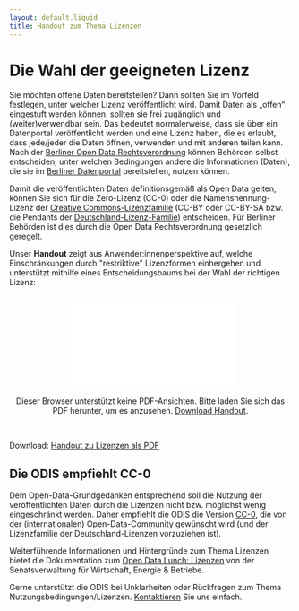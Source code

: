 ```yaml
---
layout: default.liquid
title: Handout zum Thema Lizenzen
---
```


# Die Wahl der geeigneten Lizenz 

Sie möchten offene Daten bereitstellen? Dann sollten Sie im Vorfeld festlegen, unter welcher Lizenz veröffentlicht wird. Damit Daten als „offen“ eingestuft werden können, sollten sie frei zugänglich und (weiter)verwendbar sein. Das bedeutet normalerweise, dass sie über ein Datenportal veröffentlicht werden und eine Lizenz haben, die es erlaubt, dass jede/jeder die Daten öffnen, verwenden und mit anderen teilen kann. Nach der <a href="https://www.berlin.de/sen/justiz/service/gesetze-und-verordnungen/2020/ausgabe-nr-35-vom-24-7-2020-s-617-632.pdf" target="blank">Berliner Open Data Rechtsverordnung</a> können Behörden selbst entscheiden, unter welchen Bedingungen andere die Informationen (Daten), die sie im <a href="https://daten.berlin.de/" target="blank">Berliner Datenportal</a> bereitstellen, nutzen können. 

Damit die veröffentlichten Daten definitionsgemäß als Open Data gelten, können Sie sich für die Zero-Lizenz (CC-0) oder die Namensnennung-Lizenz der <a href="https://creativecommons.org/licenses/?lang=de" target="blank">Creative Commons-Lizenzfamilie</a> (CC-BY oder CC-BY-SA bzw. die Pendants der <a href="https://www.govdata.de/lizenzen" target="blank">Deutschland-Lizenz-Familie</a>) entscheiden. Für Berliner Behörden ist dies durch die Open Data Rechtsverordnung gesetzlich geregelt. 

Unser **Handout** zeigt aus Anwender:innenperspektive auf, welche Einschränkungen durch "restriktive" Lizenzformen einhergehen und unterstützt  mithilfe eines Entscheidungsbaums bei der Wahl der richtigen Lizenz:
<br><br>

<center>
  <object data="/assets/file-download/Handout_Lizenzen.pdf" type="application/pdf" class="pdf">
      <embed src="/assets/file-download/Lizenzen_Handout_ODIS_v2.pdf">
          <p>Dieser Browser unterstützt keine PDF-Ansichten. Bitte laden Sie sich das PDF herunter, um es anzusehen. <a href="/assets/file-download/Handout_Lizenzen.pdf">Download Handout</a>.</p>
  </object>
</center>
<br>

Download: [Handout zu Lizenzen als PDF](/assets/file-download/Handout_Lizenzen.pdf)


## Die ODIS empfiehlt CC-0

Dem Open-Data-Grundgedanken entsprechend soll die Nutzung der veröffentlichten Daten durch die Lizenzen nicht bzw. möglichst wenig eingeschränkt werden. Daher empfiehlt die ODIS die Version <a href="https://creativecommons.org/publicdomain/zero/1.0/deed.de" target="blank">CC-0</a>, die von der (internationalen) Open-Data-Community gewünscht wird (und der Lizenzfamilie der Deutschland-Lizenzen vorzuziehen ist). 

Weiterführende Informationen und Hintergründe zum Thema Lizenzen bietet die Dokumentation zum <a href="https://www.berlin.de/sen/wirtschaft/digitalisierung/open-data/veranstaltungen/artikel.1184326.php" target="blank">Open Data Lunch: Lizenzen</a> von der Senatsverwaltung für Wirtschaft,
Energie & Betriebe. 


Gerne unterstützt die ODIS bei Unklarheiten oder Rückfragen zum Thema Nutzungsbedingungen/Lizenzen. 
<a href="/contact">Kontaktieren</a> Sie uns einfach.


